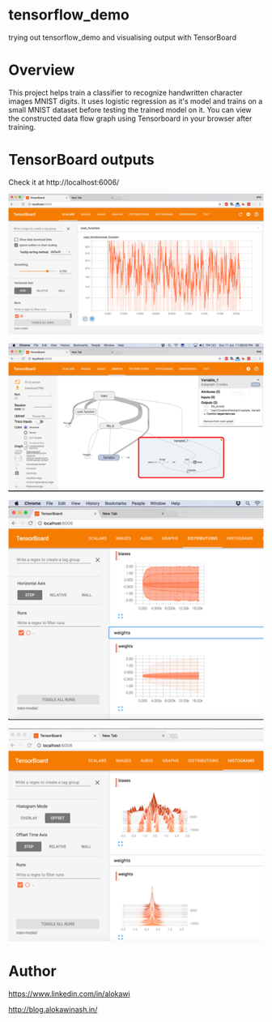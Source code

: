 # tensorflow_demo
trying out tensorflow_demo and visualising output with TensorBoard

# Overview
This project helps train a classifier to recognize handwritten character images MNIST digits. It uses logistic regression as it's model and trains on a small MNIST dataset before testing the trained model on it. You can view the constructed data flow graph using Tensorboard in your browser after training.

# TensorBoard outputs
Check it at http://localhost:6006/

![Alt text](TensorBoard/tensorboard-cost_function.png?raw=true "tensorboard-cost_function.png")

![Alt text](TensorBoard/tensorboard-graph.png?raw=true "tensorboard-graph.png")

![Alt text](TensorBoard/tensorboard-distribution.png?raw=true "tensorboard-distribution.png")

![Alt text](TensorBoard/tensorboard-histogram.png?raw=true "tensorboard-histogram.png")


# Author
https://www.linkedin.com/in/alokawi

http://blog.alokawinash.in/

